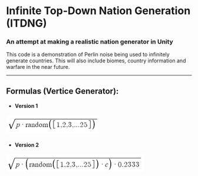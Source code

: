 # Infinite Top-Down Nation Generation (ITDNG)
### An attempt at making a realistic nation generator in Unity

This code is a demonstration of Perlin noise being used to infinitely generate countries. This will also include biomes, country information and warfare in the near future.
____
## Formulas (Vertice Generator):
- #### **Version 1**

![](https://github.com/jaqko/td-nationgen/blob/main/Screenshot%202022-11-23%20152652.jpg "Formula V1")

- #### **Version 2**

![](https://github.com/jaqko/td-nationgen/blob/main/Screenshot%202022-11-23%20155111.jpg "Formula V2")

